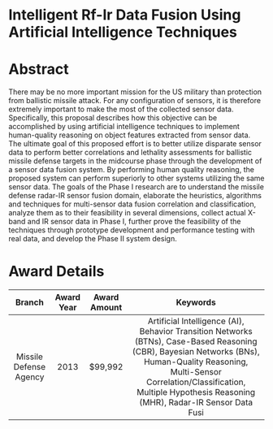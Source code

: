
Intelligent Rf-Ir Data Fusion Using Artificial Intelligence Techniques
======================================================================

# Abstract


There may be no more important mission for the US military than protection from ballistic missile attack.  For any configuration of sensors, it is therefore extremely important to make the most of the collected sensor data.  Specifically, this proposal describes how this objective can be accomplished by using artificial intelligence techniques to implement human-quality reasoning on object features extracted from sensor data.  The ultimate goal of this proposed effort is to better utilize disparate sensor data to perform better correlations and lethality assessments for ballistic missile defense targets in the midcourse phase through the development of a sensor data fusion system.  By performing human quality reasoning, the proposed system can perform superiorly to other systems utilizing the same sensor data.  The goals of the Phase I research are to understand the missile defense radar-IR sensor fusion domain, elaborate the heuristics, algorithms and techniques for multi-sensor data fusion correlation and classification, analyze them as to their feasibility in several dimensions, collect actual X-band and IR sensor data in Phase I, further prove the feasibility of the techniques through prototype development and performance testing with real data, and develop the Phase II system design.  

# Award Details

|Branch|Award Year|Award Amount|Keywords|
| :---: | :---: | :---: | :---: |
|Missile Defense Agency|2013|$99,992|Artificial Intelligence (AI), Behavior Transition Networks (BTNs), Case-Based Reasoning (CBR), Bayesian Networks (BNs), Human-Quality Reasoning, Multi-Sensor Correlation/Classification, Multiple Hypothesis Reasoning (MHR), Radar-IR Sensor Data Fusi|
